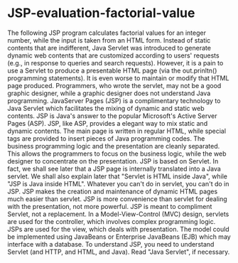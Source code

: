 # JSP-evaluation-factorial-value
The following JSP program calculates factorial values for an integer number, while the input is taken from an HTML form.
Instead of static contents that are indifferent, Java Servlet was introduced to generate dynamic web contents that are customized according to users' requests (e.g., in response to queries and search requests). However, it is a pain to use a Servlet to produce a presentable HTML page (via the out.prinltn() programming statements). It is even worse to maintain or modify that HTML page produced. Programmers, who wrote the servlet, may not be a good graphic designer, while a graphic designer does not understand Java programming.
JavaServer Pages (JSP) is a complimentary technology to Java Servlet which facilitates the mixing of dynamic and static web contents. JSP is Java's answer to the popular Microsoft's Active Server Pages (ASP).  JSP, like ASP, provides a elegant way to mix static and dynamic contents. The main page is written in regular HTML, while special tags are provided to insert pieces of Java programming codes. The business programming logic and the presentation are cleanly separated. This allows the programmers to focus on the business logic, while the web designer to concentrate on the presentation.
JSP is based on Servlet. In fact, we shall see later that a JSP page is internally translated into a Java servlet. We shall also explain later that "Servlet is HTML inside Java", while "JSP is Java inside HTML". Whatever you can't do in servlet, you can't do in JSP. JSP makes the creation and maintenance of dynamic HTML pages much easier than servlet. JSP is more convenience than servlet for dealing with the presentation, not more powerful.
JSP is meant to compliment Servlet, not a replacement. In a Model-View-Control (MVC) design, servlets are used for the controller, which involves complex programming logic. JSPs are used for the view, which deals with presentation. The model could be implemented using JavaBeans or Enterprise JavaBeans (EJB) which may interface with a database.
To understand JSP, you need to understand Servlet (and HTTP, and HTML, and Java). Read "Java Servlet", if necessary.
